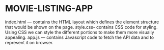 # MOVIE-LISTING-APP

index.html — contains the HTML layout which defines the element structure that would be shown on the page.
style.css- contains CSS code for styling. Using CSS we can style the different portions to make them more visually appealing.
app.js — contains Javascript code to fetch the API data and to represent it on browser.
